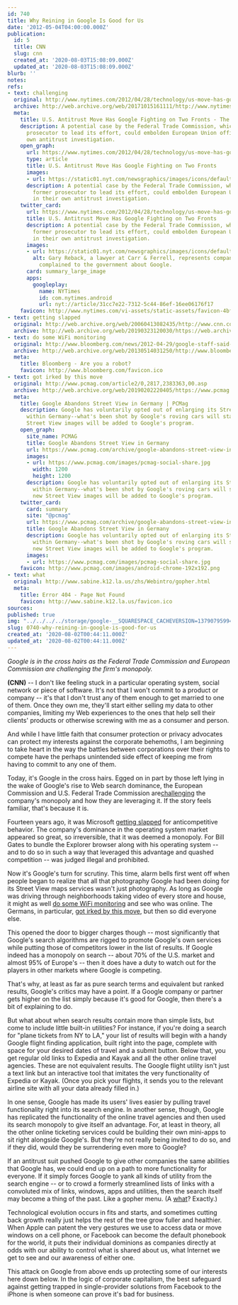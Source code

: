 ```yaml
---
id: 740
title: Why Reining in Google Is Good for Us
date: '2012-05-04T04:00:00.000Z'
publication:
  id: 5
  title: CNN
  slug: cnn
  created_at: '2020-08-03T15:08:09.000Z'
  updated_at: '2020-08-03T15:08:09.000Z'
blurb: ''
notes: 
refs:
- text: challenging
  original: http://www.nytimes.com/2012/04/28/technology/us-move-has-google-fighting-on-2-fronts.html
  archive: http://web.archive.org/web/20171015161111/http://www.nytimes.com:80/2012/04/28/technology/us-move-has-google-fighting-on-2-fronts.html
  meta:
    title: U.S. Antitrust Move Has Google Fighting on Two Fronts - The New York Times
    description: A potential case by the Federal Trade Commission, which hired a former
      prosecutor to lead its effort, could embolden European Union officials in their
      own antitrust investigation.
    open_graph:
      url: https://www.nytimes.com/2012/04/28/technology/us-move-has-google-fighting-on-2-fronts.html
      type: article
      title: U.S. Antitrust Move Has Google Fighting on Two Fronts
      images:
      - url: https://static01.nyt.com/newsgraphics/images/icons/defaultPromoCrop.png
      description: A potential case by the Federal Trade Commission, which hired a
        former prosecutor to lead its effort, could embolden European Union officials
        in their own antitrust investigation.
    twitter_card:
      url: https://www.nytimes.com/2012/04/28/technology/us-move-has-google-fighting-on-2-fronts.html
      title: U.S. Antitrust Move Has Google Fighting on Two Fronts
      description: A potential case by the Federal Trade Commission, which hired a
        former prosecutor to lead its effort, could embolden European Union officials
        in their own antitrust investigation.
      images:
      - url: https://static01.nyt.com/newsgraphics/images/icons/defaultCrop.png
        alt: Gary Reback, a lawyer at Carr & Ferrell, represents companies who have
          complained to the government about Google.
      card: summary_large_image
      apps:
        googleplay:
          name: NYTimes
          id: com.nytimes.android
          url: nyt://article/31cc7e22-7312-5c44-86ef-16ee06176f17
    favicon: http://www.nytimes.com/vi-assets/static-assets/favicon-4bf96cb6a1093748bf5b3c429accb9b4.ico
- text: getting slapped
  original: http://web.archive.org/web/20060413082435/http://www.cnn.com/2004/BUSINESS/03/24/microsoft.eu/
  archive: http://web.archive.org/web/20190323120030/https://web.archive.org/web/20060413082435/http://www.cnn.com/2004/BUSINESS/03/24/microsoft.eu/
- text: do some WiFi monitoring
  original: http://www.bloomberg.com/news/2012-04-29/google-staff-said-they-were-unaware-of-data-gathering-fcc-says.html
  archive: http://web.archive.org/web/20130514031250/http://www.bloomberg.com/news/2012-04-29/google-staff-said-they-were-unaware-of-data-gathering-fcc-says.html
  meta:
    title: Bloomberg - Are you a robot?
    favicon: http://www.bloomberg.com/favicon.ico
- text: got irked by this move
  original: http://www.pcmag.com/article2/0,2817,2383363,00.asp
  archive: http://web.archive.org/web/20190202220405/https://www.pcmag.com/article2/0,2817,2383363,00.asp
  meta:
    title: Google Abandons Street View in Germany | PCMag
    description: Google has voluntarily opted out of enlarging its Street View program
      within Germany--what's been shot by Google's roving cars will stay, but no new
      Street View images will be added to Google's program.
    open_graph:
      site_name: PCMAG
      title: Google Abandons Street View in Germany
      url: https://www.pcmag.com/archive/google-abandons-street-view-in-germany-262946
      images:
      - url: https://www.pcmag.com/images/pcmag-social-share.jpg
        width: 1200
        height: 1200
      description: Google has voluntarily opted out of enlarging its Street View program
        within Germany--what's been shot by Google's roving cars will stay, but no
        new Street View images will be added to Google's program.
    twitter_card:
      card: summary
      site: "@pcmag"
      url: https://www.pcmag.com/archive/google-abandons-street-view-in-germany-262946
      title: Google Abandons Street View in Germany
      description: Google has voluntarily opted out of enlarging its Street View program
        within Germany--what's been shot by Google's roving cars will stay, but no
        new Street View images will be added to Google's program.
      images:
      - url: https://www.pcmag.com/images/pcmag-social-share.jpg
    favicon: http://www.pcmag.com/images/android-chrome-192x192.png
- text: what
  original: http://www.sabine.k12.la.us/zhs/Webintro/gopher.html
  meta:
    title: Error 404 - Page Not Found
    favicon: http://www.sabine.k12.la.us/favicon.ico
sources: 
published: true
img: "../../../../storage/google-__SQUARESPACE_CACHEVERSION=1379079599480.jpg"
slug: 0740-why-reining-in-google-is-good-for-us
created_at: '2020-08-02T00:44:11.000Z'
updated_at: '2020-08-02T00:44:11.000Z'
---
```

*Google is in the cross hairs as the Federal Trade Commission and European Commission are challenging the firm's monopoly.*

**(CNN)** -- I don't like feeling stuck in a particular operating system, social network or piece of software. It's not that I won't commit to a product or company -- it's that I don't trust any of them enough to get married to one of them. Once they own me, they'll start either selling my data to other companies, limiting my Web experiences to the ones that help sell their clients' products or otherwise screwing with me as a consumer and person.

And while I have little faith that consumer protection or privacy advocates can protect my interests against the corporate behemoths, I am beginning to take heart in the way the battles between corporations over their rights to compete have the perhaps unintended side effect of keeping me from having to commit to any one of them.

Today, it's Google in the cross hairs. Egged on in part by those left lying in the wake of Google's rise to Web search dominance, the European Commission and U.S. Federal Trade Commission are[challenging](http://www.nytimes.com/2012/04/28/technology/us-move-has-google-fighting-on-2-fronts.html) the company's monopoly and how they are leveraging it. If the story feels familiar, that's because it is.

Fourteen years ago, it was Microsoft [getting slapped](http://web.archive.org/web/20060413082435/http://www.cnn.com/2004/BUSINESS/03/24/microsoft.eu/) for anticompetitive behavior. The company's dominance in the operating system market appeared so great, so irreversible, that it was deemed a monopoly. For Bill Gates to bundle the Explorer browser along with his operating system -- and to do so in such a way that leveraged this advantage and quashed competition -- was judged illegal and prohibited.

Now it's Google's turn for scrutiny. This time, alarm bells first went off when people began to realize that all that photography Google had been doing for its Street View maps services wasn't just photography. As long as Google was driving through neighborhoods taking video of every store and house, it might as well [do some WiFi monitoring](http://www.bloomberg.com/news/2012-04-29/google-staff-said-they-were-unaware-of-data-gathering-fcc-says.html) and see who was online. The Germans, in particular, [got irked by this move](http://www.pcmag.com/article2/0,2817,2383363,00.asp), but then so did everyone else.

This opened the door to bigger charges though -- most significantly that Google's search algorithms are rigged to promote Google's own services while putting those of competitors lower in the list of results. If Google indeed has a monopoly on search -- about 70% of the U.S. market and almost 95% of Europe's -- then it does have a duty to watch out for the players in other markets where Google is competing.

That's why, at least as far as pure search terms and equivalent but ranked results, Google's critics may have a point. If a Google company or partner gets higher on the list simply because it's good for Google, then there's a bit of explaining to do.

But what about when search results contain more than simple lists, but come to include little built-in utilities? For instance, if you're doing a search for "plane tickets from NY to LA," your list of results will begin with a handy Google flight finding application, built right into the page, complete with space for your desired dates of travel and a submit button. Below that, you get regular old links to Expedia and Kayak and all the other online travel agencies. These are not equivalent results. The Google flight utility isn't just a text link but an interactive tool that imitates the very functionality of Expedia or Kayak. (Once you pick your flights, it sends you to the relevant airline site with all your data already filled in.)

In one sense, Google has made its users' lives easier by pulling travel functionality right into its search engine. In another sense, though, Google has replicated the functionality of the online travel agencies and then used its search monopoly to give itself an advantage. For, at least in theory, all the other online ticketing services could be building their own mini-apps to sit right alongside Google's. But they're not really being invited to do so, and if they did, would they be surrendering even more to Google?

If an antitrust suit pushed Google to give other companies the same abilities that Google has, we could end up on a path to more functionality for everyone. If it simply forces Google to yank all kinds of utility from the search engine -- or to crowd a formerly streamlined lists of links with a convoluted mix of links, windows, apps and utilities, then the search itself may become a thing of the past. Like a gopher menu. (A [what](http://www.sabine.k12.la.us/zhs/Webintro/gopher.html)? Exactly.)

Technological evolution occurs in fits and starts, and sometimes cutting back growth really just helps the rest of the tree grow fuller and healthier. When Apple can patent the very gestures we use to access data or move windows on a cell phone, or Facebook can become the default phonebook for the world, it puts their individual dominions as companies directly at odds with our ability to control what is shared about us, what Internet we get to see and our awareness of either one.

This attack on Google from above ends up protecting some of our interests here down below. In the logic of corporate capitalism, the best safeguard against getting trapped in single-provider solutions from Facebook to the iPhone is when someone can prove it's bad for business.
